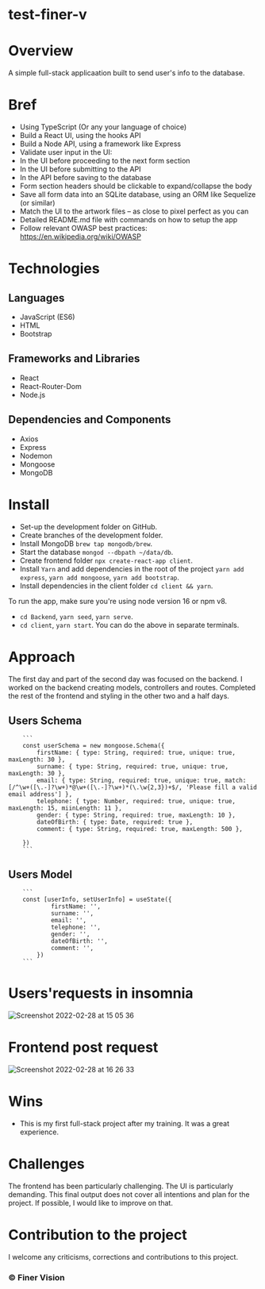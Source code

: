 # test-finer-v

# Overview
A simple full-stack applicaation built to send user's info to the database.

# Bref

- Using TypeScript (Or any your language of choice)
- Build a React UI, using the hooks API
- Build a Node API, using a framework like Express
- Validate user input in the UI:
- In the UI before proceeding to the next form section
- In the UI before submitting to the API
- In the API before saving to the database
- Form section headers should be clickable to expand/collapse the body
- Save all form data into an SQLite database, using an ORM like Sequelize (or similar) 
- Match the UI to the artwork files – as close to pixel perfect as you can
- Detailed README.md file with commands on how to setup the app
- Follow relevant OWASP best practices: https://en.wikipedia.org/wiki/OWASP

#  Technologies
## Languages
- JavaScript (ES6)
- HTML
- Bootstrap
## Frameworks and Libraries
- React
- React-Router-Dom
- Node.js
## Dependencies and Components
- Axios
- Express
- Nodemon
- Mongoose
- MongoDB

#  Install
- Set-up the development folder on GitHub.
- Create branches of the development folder.
- Install MongoDB `brew tap mongodb/brew`.
- Start the database `mongod --dbpath ~/data/db`.
- Create frontend folder `npx create-react-app client`.
- Install `Yarn` and add dependencies in the root of the project `yarn add express`, `yarn add mongoose`, `yarn add bootstrap`.
- Install dependencies in the client folder `cd client && yarn`.

To run the app, make sure you're using node version 16 or npm v8.
- `cd Backend`, `yarn seed`, `yarn serve`.
- `cd client`, `yarn start`.
You can do the above in separate terminals.

# Approach

The first day and part of the second day was focused on the backend. I worked on the backend creating models, controllers and routes. Completed the rest of the frontend and styling in the other two and a half days.

## Users Schema

		```
		const userSchema = new mongoose.Schema({
			firstName: { type: String, required: true, unique: true, maxLength: 30 },
			surname: { type: String, required: true, unique: true, maxLength: 30 },
			email: { type: String, required: true, unique: true, match: [/^\w+([\.-]?\w+)*@\w+([\.-]?\w+)*(\.\w{2,3})+$/, 'Please fill a valid email address'] },
			telephone: { type: Number, required: true, unique: true, maxLength: 15, miinLength: 11 },
			gender: { type: String, required: true, maxLength: 10 },
			dateOfBirth: { type: Date, required: true },
			comment: { type: String, required: true, maxLength: 500 },
			
		})
		```

## Users Model
		```
		const [userInfo, setUserInfo] = useState({
				firstName: '',
				surname: '',
				email: '',
				telephone: '',
				gender: '',
				dateOfBirth: '',
				comment: '',
			})
		```

# Users'requests in insomnia

![Screenshot 2022-02-28 at 15 05 36](https://user-images.githubusercontent.com/84001897/156020551-592c8fd9-e613-48f9-ab65-2ec055274e7b.png)

# Frontend post request
![Screenshot 2022-02-28 at 16 26 33](https://user-images.githubusercontent.com/84001897/156020607-1c3de871-9cc2-43ff-995c-e638a5f7ed5f.png)


#  Wins
- This is my first full-stack project after my training. It was a great experience. 

#  Challenges
The frontend has been particularly challenging. The UI is particularly demanding. 
This final output does not cover all  intentions and plan for the project. If possible, I would like to improve on that.

#  Contribution to the project
I welcome any criticisms, corrections and contributions to this project.

### © Finer Vision
